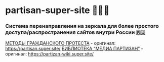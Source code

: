 # partisan-super-site :white_heart::blue_heart::white_heart:
### Система перенаправления на зеркала для более простого доступа/распространения сайтов внутри России :ru:
[МЕТОДЫ ГРАЖДАНСКОГО ПРОТЕСТА](https://tinyurl.com/fckwar) - оригинал: https://partisan.super.site/
[БИБЛИОТЕКА “МЕДИА ПАРТИЗАН”](https://tinyurl.com/wikipzn) - оригинал: https://partizan-wiki.super.site/